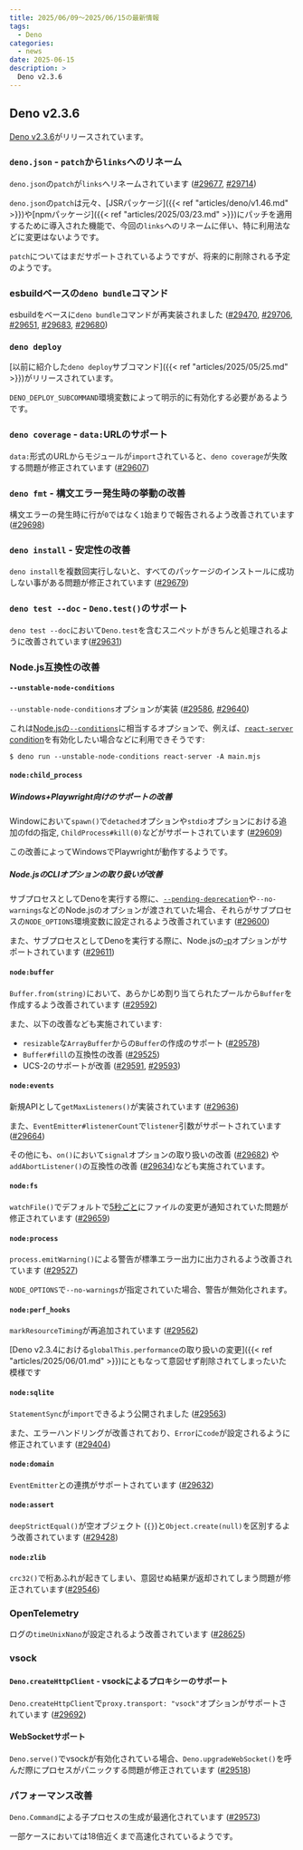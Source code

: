 ```yaml
---
title: 2025/06/09〜2025/06/15の最新情報
tags:
  - Deno
categories:
  - news
date: 2025-06-15
description: >
  Deno v2.3.6
---
```


## Deno v2.3.6

[Deno v2.3.6](https://github.com/denoland/deno/releases/tag/v2.3.6)がリリースされています。

### `deno.json` - `patch`から`links`へのリネーム

`deno.json`の`patch`が`links`へリネームされています ([#29677](https://github.com/denoland/deno/pull/29677), [#29714](https://github.com/denoland/deno/pull/29714))

`deno.json`の`patch`は元々、[JSRパッケージ]({{< ref "articles/deno/v1.46.md" >}})や[npmパッケージ]({{< ref "articles/2025/03/23.md" >}})にパッチを適用するために導入された機能で、今回の`links`へのリネームに伴い、特に利用法などに変更はないようです。

`patch`についてはまだサポートされているようですが、将来的に削除される予定のようです。

### esbuildベースの`deno bundle`コマンド

esbuildをベースに`deno bundle`コマンドが再実装されました ([#29470](https://github.com/denoland/deno/pull/29470), [#29706](https://github.com/denoland/deno/pull/29706), [#29651](https://github.com/denoland/deno/pull/29651), [#29683](https://github.com/denoland/deno/pull/29683), [#29680](https://github.com/denoland/deno/pull/29680))

### `deno deploy`

[以前に紹介した`deno deploy`サブコマンド]({{< ref "articles/2025/05/25.md" >}})がリリースされています。

`DENO_DEPLOY_SUBCOMMAND`環境変数によって明示的に有効化する必要があるようです。

### `deno coverage` - `data:`URLのサポート

`data:`形式のURLからモジュールが`import`されていると、`deno coverage`が失敗する問題が修正されています ([#29607](https://github.com/denoland/deno/pull/29607))

### `deno fmt` - 構文エラー発生時の挙動の改善

構文エラーの発生時に行が`0`ではなく`1`始まりで報告されるよう改善されています ([#29698](https://github.com/denoland/deno/pull/29698))

### `deno install` - 安定性の改善

`deno install`を複数回実行しないと、すべてのパッケージのインストールに成功しない事がある問題が修正されています ([#29679](https://github.com/denoland/deno/pull/29679))

### `deno test --doc` - `Deno.test()`のサポート

`deno test --doc`において`Deno.test`を含むスニペットがきちんと処理されるように改善されています([#29631](https://github.com/denoland/deno/pull/29631))

### Node.js互換性の改善

#### `--unstable-node-conditions`

`--unstable-node-conditions`オプションが実装 ([#29586](https://github.com/denoland/deno/pull/29586), [#29640](https://github.com/denoland/deno/pull/29640))

これは[Node.jsの`--conditions`](https://github.com/nodejs/node/blob/2ce4df58c1d991fba6fe7a5edd7510ae47a9a766/doc/api/packages.md#resolving-user-conditions)に相当するオプションで、例えば、[`react-server` condition](https://github.com/facebook/react/blob/c0b5a0cad32cbf237d4c0134bef702d6ba3e393c/packages/react/package.json#L26)を有効化したい場合などに利用できそうです:

```shell
$ deno run --unstable-node-conditions react-server -A main.mjs
```

#### `node:child_process`

##### Windows+Playwright向けのサポートの改善

Windowにおいて`spawn()`で`detached`オプションや`stdio`オプションにおける追加のfdの指定, `ChildProcess#kill(0)`などがサポートされています ([#29609](https://github.com/denoland/deno/pull/29609))

この改善によってWindowsでPlaywrightが動作するようです。

##### Node.jsのCLIオプションの取り扱いが改善

サブプロセスとしてDenoを実行する際に、[`--pending-deprecation`](https://github.com/nodejs/node/blob/5fe78006834011621969a76b4f2d98c0e0039b33/doc/api/cli.md#--pending-deprecation)や`--no-warnings`などのNode.jsのオプションが渡されていた場合、それらがサブプロセスの`NODE_OPTIONS`環境変数に設定されるよう改善されています ([#29600](https://github.com/denoland/deno/pull/29600))

また、サブプロセスとしてDenoを実行する際に、Node.jsの[-p](https://github.com/nodejs/node/blob/5fe78006834011621969a76b4f2d98c0e0039b33/doc/api/cli.md#-p---print-script)オプションがサポートされています ([#29611](https://github.com/denoland/deno/pull/29611))

#### `node:buffer`

`Buffer.from(string)`において、あらかじめ割り当てられたプールから`Buffer`を作成するよう改善されています ([#29592](https://github.com/denoland/deno/pull/29592))

また、以下の改善なども実施されています:

- `resizable`な`ArrayBuffer`からの`Buffer`の作成のサポート ([#29578](https://github.com/denoland/deno/pull/29578))
- `Buffer#fill`の互換性の改善 ([#29525](https://github.com/denoland/deno/pull/29525))
- UCS-2のサポートが改善 ([#29591](https://github.com/denoland/deno/pull/29591), [#29593](https://github.com/denoland/deno/pull/29593))

#### `node:events`

新規APIとして`getMaxListeners()`が実装されています ([#29636](https://github.com/denoland/deno/pull/29636))

また、`EventEmitter#listenerCount`で`listener`引数がサポートされています ([#29664](https://github.com/denoland/deno/pull/29664))

その他にも、`on()`において`signal`オプションの取り扱いの改善 ([#29682](https://github.com/denoland/deno/pull/29682)) や `addAbortListener()`の互換性の改善 ([#29634](https://github.com/denoland/deno/pull/29634))なども実施されています。

#### `node:fs`

`watchFile()`でデフォルトで[5秒ごと](https://github.com/denoland/deno/blob/e27447943bf1ee7d984bac9a631ac9f2e8377eaa/ext/node/polyfills/_fs/_fs_watch.ts#L225)にファイルの変更が通知されていた問題が修正されています ([#29659](https://github.com/denoland/deno/pull/29659))

#### `node:process`

`process.emitWarning()`による警告が標準エラー出力に出力されるよう改善されています ([#29527](https://github.com/denoland/deno/pull/29527))

`NODE_OPTIONS`で`--no-warnings`が指定されていた場合、警告が無効化されます。

#### `node:perf_hooks`

`markResourceTiming`が再追加されています ([#29562](https://github.com/denoland/deno/pull/29562))

[Deno v2.3.4における`globalThis.performance`の取り扱いの変更]({{< ref "articles/2025/06/01.md" >}})にともなって意図せず削除されてしまったいた模様です

#### `node:sqlite`

`StatementSync`が`import`できるよう公開されました ([#29563](https://github.com/denoland/deno/pull/29563))

また、エラーハンドリングが改善されており、`Error`に`code`が設定されるように修正されています ([#29404](https://github.com/denoland/deno/pull/29404))

#### `node:domain`

`EventEmitter`との連携がサポートされています ([#29632](https://github.com/denoland/deno/pull/29632))

#### `node:assert`

`deepStrictEqual()`が空オブジェクト (`{}`)と`Object.create(null)`を区別するよう改善されています ([#29428](https://github.com/denoland/deno/pull/29428))

#### `node:zlib`

`crc32()`で桁あふれが起きてしまい、意図せぬ結果が返却されてしまう問題が修正されています([#29546](https://github.com/denoland/deno/pull/29546))

### OpenTelemetry

ログの`timeUnixNano`が設定されるよう改善されています ([#28625](https://github.com/denoland/deno/pull/28625))

### vsock

#### `Deno.createHttpClient` - vsockによるプロキシーのサポート

`Deno.createHttpClient`で`proxy.transport: "vsock"`オプションがサポートされています ([#29692](https://github.com/denoland/deno/pull/29692))

#### WebSocketサポート

`Deno.serve()`でvsockが有効化されている場合、`Deno.upgradeWebSocket()`を呼んだ際にプロセスがパニックする問題が修正されています ([#29518](https://github.com/denoland/deno/pull/29518))

### パフォーマンス改善

`Deno.Command`による子プロセスの生成が最適化されています ([#29573](https://github.com/denoland/deno/pull/29573))

一部ケースにおいては18倍近くまで高速化されているようです。
